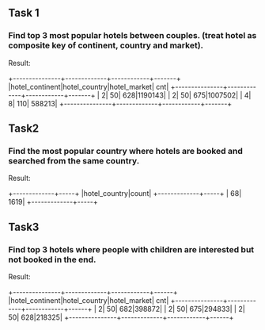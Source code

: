 ## Task 1

### Find top 3 most popular hotels between couples. (treat hotel as composite key of continent, country and market).

Result:

+---------------+-------------+------------+-------+
|hotel_continent|hotel_country|hotel_market|    cnt|
+---------------+-------------+------------+-------+
|              2|           50|         628|1190143|
|              2|           50|         675|1007502|
|              4|            8|         110| 588213|
+---------------+-------------+------------+-------+

## Task2

### Find the most popular country where hotels are booked and searched from the same country.

Result:

+-------------+-----+
|hotel_country|count|
+-------------+-----+
|           68| 1619|
+-------------+-----+

## Task3

### Find top 3 hotels where people with children are interested but not booked in the end.

Result:

+---------------+-------------+------------+------+
|hotel_continent|hotel_country|hotel_market|   cnt|
+---------------+-------------+------------+------+
|              2|           50|         682|398872|
|              2|           50|         675|294833|
|              2|           50|         628|218325|
+---------------+-------------+------------+------+